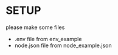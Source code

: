 # SETUP

please make some files

- .env file from env_example
- node.json file from node_example.json


